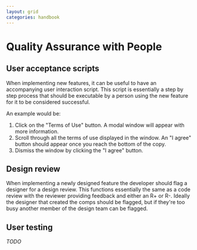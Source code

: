 ```yaml
---
layout: grid
categories: handbook
---
```


# Quality Assurance with People

## User acceptance scripts

When implementing new features, it can be useful to have an accompanying user interaction script. This script is essentially a step by step process that should be executable by a person using the new feature for it to be considered successful.

An example would be:

1. Click on the "Terms of Use" button. A modal window will appear with more information.
2. Scroll through all the terms of use displayed in the window. An "I agree" button should appear once you reach the bottom of the copy.
3. Dismiss the window by clicking the "I agree" button.

## Design review

When implementing a newly designed feature the developer should flag a designer for a design review. This functions essentially the same as a code review with the reviewer providing feedback and either an R+ or R-. Ideally the designer that created the comps should be flagged, but if they're too busy another member of the design team can be flagged.

## User testing

*TODO*
